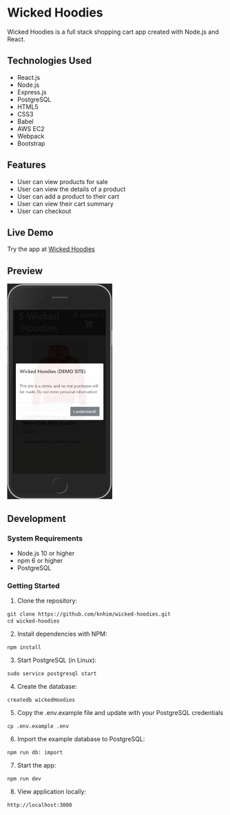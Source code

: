 # Wicked Hoodies
Wicked Hoodies is a full stack shopping cart app created with Node.js and React.

## Technologies Used
- React.js
- Node.js
- Express.js
- PostgreSQL
- HTML5
- CSS3
- Babel
- AWS EC2
- Webpack
- Bootstrap

## Features
- User can view products for sale
- User can view the details of a product
- User can add a product to their cart
- User can view their cart summary
- User can checkout

## Live Demo

Try the app at [Wicked Hoodies](https://wicked-hoodies.kevinnhim.com)


## Preview
<img src="server/public/images/wickedHoodies-demo.gif" height=500px>

## Development

### System Requirements
- Node.js 10 or higher
- npm 6 or higher
- PostgreSQL

### Getting Started

1. Clone the repository:

```shell
git clone https://github.com/knhim/wicked-hoodies.git
cd wicked-hoodies
```

2. Install dependencies with NPM:
```shell
npm install
```

3. Start PostgreSQL (in Linux):
```shell
sudo service postgresql start
```
4. Create the database:
```shell
createdb wickedHoodies
```

5. Copy the .env.example file and update with your PostgreSQL credentials
```shell
cp .env.example .env
```

6. Import the example database to PostgreSQL:
```shell
npm run db: import
```

7. Start the app:
```shell
npm run dev
```

8. View application locally:
```shell
http://localhost:3000
```
